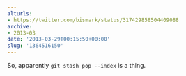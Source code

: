 ```yaml
---
alturls:
- https://twitter.com/bismark/status/317429858504409088
archive:
- 2013-03
date: '2013-03-29T00:15:50+00:00'
slug: '1364516150'
---
```


So, apparently `git stash pop --index` is a thing.

